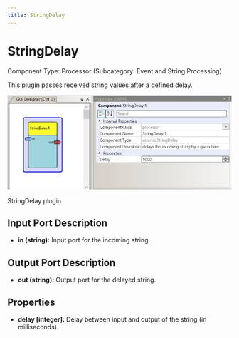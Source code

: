 ```yaml
---
title: StringDelay
---
```


# StringDelay

Component Type: Processor (Subcategory: Event and String Processing)

This plugin passes received string values after a defined delay.

![Screenshot: StringDelay plugin](./img/StringDelay.jpg "Screenshot: StringDelay plugin")

StringDelay plugin

## Input Port Description

- **in (string):** Input port for the incoming string.

## Output Port Description

- **out (string):** Output port for the delayed string.

## Properties

- **delay \[integer\]:** Delay between input and output of the string (in milliseconds).
